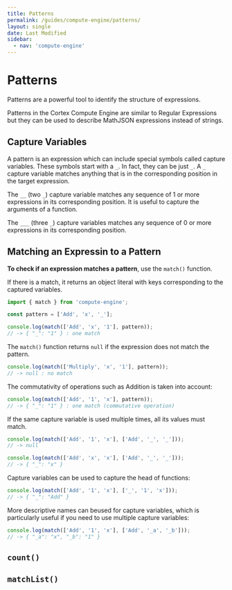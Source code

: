 ```yaml
---
title: Patterns
permalink: /guides/compute-engine/patterns/
layout: single
date: Last Modified
sidebar:
  - nav: 'compute-engine'
---
```


# Patterns

Patterns are a powerful tool to identify the structure of expressions.

Patterns in the Cortex Compute Engine are similar to Regular Expressions but
they can be used to describe MathJSON expressions instead of strings.

## Capture Variables

A pattern is an expression which can include special symbols called capture
variables. These symbols start with a `_`. In fact, they can be just `_`. A `_`
capture variable matches anything that is in the corresponding position in the
target expression.

The `__` (two `_`) capture variable matches any sequence of 1 or more
expressions in its corresponding position. It is useful to capture the arguments
of a function.

The `___` (three `_`) capture variables matches any sequence of 0 or more
expressions in its corresponding position.

## Matching an Expressin to a Pattern

**To check if an expression matches a pattern**, use the `match()` function.

If there is a match, it returns an object literal with keys corresponding to the
captured variables.

```js
import { match } from 'compute-engine';

const pattern = ['Add', 'x', '_'];

console.log(match(['Add', 'x', '1'], pattern));
// -> { "_": "1" } : one match
```

The `match()` function returns `null` if the expression does not match the
pattern.

```js
console.log(match(['Multiply', 'x', '1'], pattern));
// -> null : no match
```

The commutativity of operations such as Addition is taken into account:

```js
console.log(match(['Add', '1', 'x'], pattern));
// -> { "_": "1" } : one match (commutative operation)
```

If the same capture variable is used multiple times, all its values must match.

```js
console.log(match(['Add', '1', 'x'], ['Add', '_', '_']));
// -> null

console.log(match(['Add', 'x', 'x'], ['Add', '_', '_']));
// -> { "_": "x" }
```

Capture variables can be used to capture the head of functions:

```js
console.log(match(['Add', '1', 'x'], ['_', '1', 'x']));
// -> { "_": "Add" }
```

More descriptive names can beused for capture variables, which is particularly
useful if you need to use multiple capture variables:

```js
console.log(match(['Add', '1', 'x'], ['Add', '_a', '_b']));
// -> { "_a": "x", "_b": "1" }
```

## `count()`

## `matchList()`
